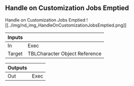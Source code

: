 ## Handle on Customization Jobs Emptied
Handle on Customization Jobs Emptied
![[../img/nd_img_HandleOnCustomizationJobsEmptied.png]]

|Inputs||
|--|--|
| In | Exec |
| Target | TBLCharacter Object Reference |

|Outputs||
|--|--|
| Out | Exec |
